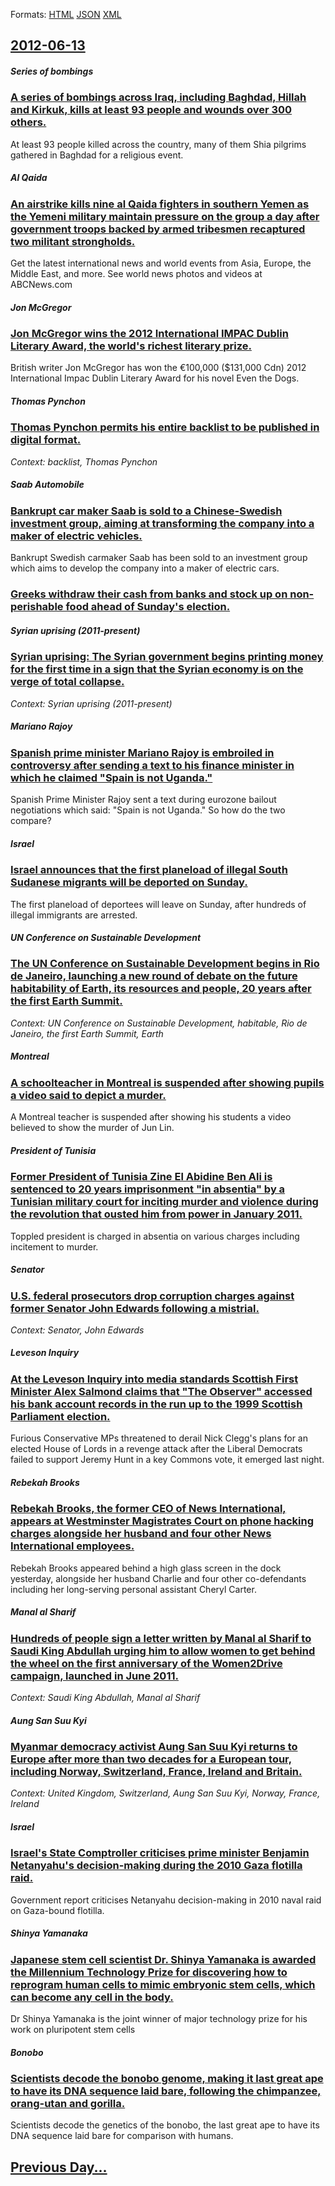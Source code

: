 
Formats: [HTML](2012/06/13/index.html)  [JSON](2012/06/13/index.json)  [XML](2012/06/13/index.xml)  

## [2012-06-13](/news/2012/06/13/index.md)

##### Series of bombings
### [A series of bombings across Iraq, including Baghdad, Hillah and Kirkuk, kills at least 93 people and wounds over 300 others. ](/news/2012/06/13/a-series-of-bombings-across-iraq-including-baghdad-hillah-and-kirkuk-kills-at-least-93-people-and-wounds-over-300-others.md)
At least 93 people killed across the country, many of them Shia pilgrims gathered in Baghdad for a religious event.

##### Al Qaida
### [An airstrike kills nine al Qaida fighters in southern Yemen as the Yemeni military maintain pressure on the group a day after government troops backed by armed tribesmen recaptured two militant strongholds. ](/news/2012/06/13/an-airstrike-kills-nine-al-qaida-fighters-in-southern-yemen-as-the-yemeni-military-maintain-pressure-on-the-group-a-day-after-government-tro.md)
Get the latest international news and world events from Asia, Europe, the Middle East, and more. See world news photos and videos at ABCNews.com

##### Jon McGregor
### [Jon McGregor wins the 2012 International IMPAC Dublin Literary Award, the world's richest literary prize. ](/news/2012/06/13/jon-mcgregor-wins-the-2012-international-impac-dublin-literary-award-the-world-s-richest-literary-prize.md)
British writer Jon McGregor has won the &euro;100,000 ($131,000 Cdn) 2012 International Impac Dublin Literary Award for his novel Even the Dogs. 

##### Thomas Pynchon
### [Thomas Pynchon permits his entire backlist to be published in digital format. ](/news/2012/06/13/thomas-pynchon-permits-his-entire-backlist-to-be-published-in-digital-format.md)
_Context: backlist, Thomas Pynchon_

##### Saab Automobile
### [Bankrupt car maker Saab is sold to a Chinese-Swedish investment group, aiming at transforming the company into a maker of electric vehicles. ](/news/2012/06/13/bankrupt-car-maker-saab-is-sold-to-a-chinese-swedish-investment-group-aiming-at-transforming-the-company-into-a-maker-of-electric-vehicles.md)
Bankrupt Swedish carmaker Saab has been sold to an investment group which aims to develop the company into a maker of electric cars.

##### 
### [Greeks withdraw their cash from banks and stock up on non-perishable food ahead of Sunday's election. ](/news/2012/06/13/greeks-withdraw-their-cash-from-banks-and-stock-up-on-non-perishable-food-ahead-of-sunday-s-election.md)
##### Syrian uprising (2011-present)
### [Syrian uprising: The Syrian government begins printing money for the first time in a sign that the Syrian economy is on the verge of total collapse. ](/news/2012/06/13/syrian-uprising-the-syrian-government-begins-printing-money-for-the-first-time-in-a-sign-that-the-syrian-economy-is-on-the-verge-of-total-c.md)
_Context: Syrian uprising (2011-present)_

##### Mariano Rajoy
### [Spanish prime minister Mariano Rajoy is embroiled in controversy after sending a text to his finance minister in which he claimed "Spain is not Uganda." ](/news/2012/06/13/spanish-prime-minister-mariano-rajoy-is-embroiled-in-controversy-after-sending-a-text-to-his-finance-minister-in-which-he-claimed-spain-is.md)
Spanish Prime Minister Rajoy sent a text during eurozone bailout negotiations which said: &quot;Spain is not Uganda.&quot; So how do the two compare?

##### Israel
### [Israel announces that the first planeload of illegal South Sudanese migrants will be deported on Sunday. ](/news/2012/06/13/israel-announces-that-the-first-planeload-of-illegal-south-sudanese-migrants-will-be-deported-on-sunday.md)
The first planeload of deportees will leave on Sunday, after hundreds of illegal immigrants are arrested.

##### UN Conference on Sustainable Development
### [The UN Conference on Sustainable Development begins in Rio de Janeiro, launching a new round of debate on the future habitability of Earth, its resources and people, 20 years after the first Earth Summit. ](/news/2012/06/13/the-un-conference-on-sustainable-development-begins-in-rio-de-janeiro-launching-a-new-round-of-debate-on-the-future-habitability-of-earth.md)
_Context: UN Conference on Sustainable Development, habitable, Rio de Janeiro, the first Earth Summit, Earth_

##### Montreal
### [A schoolteacher in Montreal is suspended after showing pupils a video said to depict a murder. ](/news/2012/06/13/a-schoolteacher-in-montreal-is-suspended-after-showing-pupils-a-video-said-to-depict-a-murder.md)
A Montreal teacher is suspended after showing his students a video believed to show the murder of Jun Lin.

##### President of Tunisia
### [Former President of Tunisia Zine El Abidine Ben Ali is sentenced to 20 years imprisonment "in absentia" by a Tunisian military court for inciting murder and violence during the revolution that ousted him from power in January 2011. ](/news/2012/06/13/former-president-of-tunisia-zine-el-abidine-ben-ali-is-sentenced-to-20-years-imprisonment-in-absentia-by-a-tunisian-military-court-for-inc.md)
Toppled president is charged in absentia on various charges including incitement to murder.

##### Senator
### [U.S. federal prosecutors drop corruption charges against former Senator John Edwards following a mistrial. ](/news/2012/06/13/u-s-federal-prosecutors-drop-corruption-charges-against-former-senator-john-edwards-following-a-mistrial.md)
_Context: Senator, John Edwards_

##### Leveson Inquiry
### [At the Leveson Inquiry into media standards Scottish First Minister Alex Salmond claims that "The Observer" accessed his bank account records in the run up to the 1999 Scottish Parliament election. ](/news/2012/06/13/at-the-leveson-inquiry-into-media-standards-scottish-first-minister-alex-salmond-claims-that-the-observer-accessed-his-bank-account-record.md)
Furious Conservative MPs threatened to derail Nick Clegg&#039;s plans for an elected House of Lords in a revenge attack after the Liberal Democrats failed to support Jeremy Hunt in a key Commons vote, it emerged last night.

##### Rebekah Brooks
### [Rebekah Brooks, the former CEO of News International, appears at Westminster Magistrates Court on phone hacking charges alongside her husband and four other News International employees. ](/news/2012/06/13/rebekah-brooks-the-former-ceo-of-news-international-appears-at-westminster-magistrates-court-on-phone-hacking-charges-alongside-her-husban.md)
Rebekah Brooks appeared behind a high glass screen in the dock yesterday, alongside her husband Charlie and four other co-defendants including her long-serving personal assistant Cheryl Carter.

##### Manal al Sharif
### [Hundreds of people sign a letter written by Manal al Sharif to Saudi King Abdullah urging him to allow women to get behind the wheel on the first anniversary of the Women2Drive campaign, launched in June 2011. ](/news/2012/06/13/hundreds-of-people-sign-a-letter-written-by-manal-al-sharif-to-saudi-king-abdullah-urging-him-to-allow-women-to-get-behind-the-wheel-on-the.md)
_Context: Saudi King Abdullah, Manal al Sharif_

##### Aung San Suu Kyi
### [Myanmar democracy activist Aung San Suu Kyi returns to Europe after more than two decades for a European tour, including Norway, Switzerland, France, Ireland and Britain. ](/news/2012/06/13/myanmar-democracy-activist-aung-san-suu-kyi-returns-to-europe-after-more-than-two-decades-for-a-european-tour-including-norway-switzerland.md)
_Context: United Kingdom, Switzerland, Aung San Suu Kyi, Norway, France, Ireland_

##### Israel
### [Israel's State Comptroller criticises prime minister Benjamin Netanyahu's decision-making during the 2010 Gaza flotilla raid. ](/news/2012/06/13/israel-s-state-comptroller-criticises-prime-minister-benjamin-netanyahu-s-decision-making-during-the-2010-gaza-flotilla-raid.md)
Government report criticises Netanyahu decision-making in 2010 naval raid on Gaza-bound flotilla.

##### Shinya Yamanaka
### [Japanese stem cell scientist Dr. Shinya Yamanaka is awarded the Millennium Technology Prize for discovering how to reprogram human cells to mimic embryonic stem cells, which can become any cell in the body. ](/news/2012/06/13/japanese-stem-cell-scientist-dr-shinya-yamanaka-is-awarded-the-millennium-technology-prize-for-discovering-how-to-reprogram-human-cells-to.md)
Dr Shinya Yamanaka is the joint winner of major technology prize for his work on pluripotent stem cells

##### Bonobo
### [Scientists decode the bonobo genome, making it last great ape to have its DNA sequence laid bare, following the chimpanzee, orang-utan and gorilla. ](/news/2012/06/13/scientists-decode-the-bonobo-genome-making-it-last-great-ape-to-have-its-dna-sequence-laid-bare-following-the-chimpanzee-orang-utan-and-g.md)
Scientists decode the genetics of the bonobo, the last great ape to have its DNA sequence laid bare for comparison with humans.

## [Previous Day...](/news/2012/06/12/index.md)

